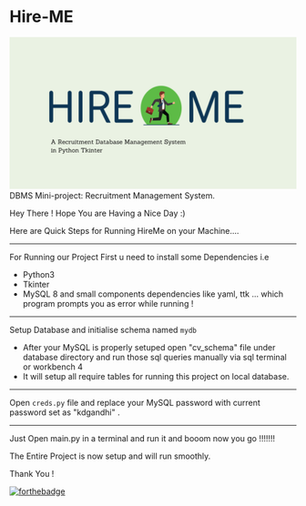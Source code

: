 # Hire-ME
![Hire-ME](screenshots/HireMe.png)
DBMS Mini-project: Recruitment Management System.

Hey There !
Hope You are Having a Nice Day :)

Here are Quick Steps for Running HireMe on your Machine....

---
For Running our Project First u need to install some Dependencies  i.e

- Python3
- Tkinter
- MySQL 8
and small components dependencies like yaml, ttk ... which program prompts you as error while running !
---
Setup Database and initialise schema named `mydb`

- After your MySQL is properly setuped open "cv_schema" file under database directory and run those sql queries manually via sql terminal or workbench 4
- It will setup all require tables for running this project on local database.

---
Open `creds.py`  file and replace your MySQL password with current password set as "kdgandhi" .

---
  
Just Open main.py in a terminal and run it and booom now you go !!!!!!!

The Entire Project is now setup and will run smoothly.

Thank You !

[![forthebadge](https://forthebadge.com/images/badges/built-with-love.svg)](https://github.com/karan0805)
